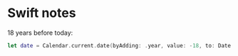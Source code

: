 # Swift notes

18 years before today:

```swift
let date = Calendar.current.date(byAdding: .year, value: -18, to: Date())
```




